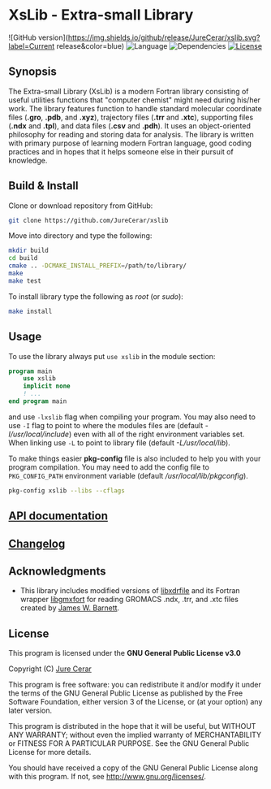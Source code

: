 # XsLib - Extra-small Library

![GitHub version](https://img.shields.io/github/release/JureCerar/xslib.svg?label=Current release&color=blue)
![Language](https://img.shields.io/badge/Language-Fortran,_C-brightgreen.svg)
![Dependencies](https://img.shields.io/badge/Dependencies-None-brightgreen.svg)
[![License](https://img.shields.io/badge/License-GNU_GPL_v3.0-red.svg)](https://www.gnu.org/licenses/gpl-3.0.html)

<!-- [![Generic badge](https://img.shields.io/badge/<SUBJECT>-<STATUS>-<COLOR>.svg)](https://shields.io/) -->

## Synopsis
The Extra-small Library (XsLib) is a modern Fortran library consisting of useful utilities functions that "computer chemist" might need during his/her work. The library features function to handle standard molecular coordinate files (**.gro**, **.pdb**, and **.xyz**), trajectory files (**.trr** and **.xtc**), supporting files (**.ndx** and **.tpl**), and data files (**.csv** and **.pdh**). It uses an object-oriented philosophy for reading and storing data for analysis. The library is written with primary purpose of learning modern Fortran language, good coding practices and in hopes that it helps someone else in their pursuit of knowledge.

## Build & Install
Clone or download repository from GitHub:
```bash
git clone https://github.com/JureCerar/xslib
```
Move into directory and type the following:
```bash
mkdir build
cd build
cmake .. -DCMAKE_INSTALL_PREFIX=/path/to/library/
make
make test
```
To install library type the following as *root* (or *sudo*):
```bash
make install
```

## Usage
To use the library always put `use xslib` in the module section:
```fortran
program main
	use xslib
	implicit none
	! ...
end program main
```

and use `-lxslib` flag when compiling your program. You may also need to use `-I` flag to point to where the modules files are (default *-I/usr/local/include*) even with all of the right environment variables set. When linking use `-L` to point to library file (default *-L/usr/local/lib*).

To make things easier **pkg-config** file is also included to help you with your program compilation. You may need to add the config file to `PKG_CONFIG_PATH` environment variable (default */usr/local/lib/pkgconfig*).

```bash
pkg-config xslib --libs --cflags
```

## [API documentation](doc/API.md)

## [Changelog](CHANGELOG.md)

## Acknowledgments
- This library includes modified versions of [libxdrfile](https://github.com/wesbarnett/libxdrfile) and its Fortran wrapper [libgmxfort](https://github.com/wesbarnett/libgmxfort) for reading GROMACS .ndx, .trr, and .xtc files created by [James W. Barnett](https://github.com/wesbarnett).

<!-- Basically, he is my hero. -->

## License
This program is licensed under the **GNU General Public License v3.0**

Copyright (C) [Jure Cerar](https://github.com/JureCerar)

This program is free software: you can redistribute it and/or modify it under the terms of the GNU General Public License as published by the Free Software Foundation, either version 3 of the License, or (at your option) any later version.

This program is distributed in the hope that it will be useful, but WITHOUT ANY WARRANTY; without even the implied warranty of MERCHANTABILITY or FITNESS FOR A PARTICULAR PURPOSE. See the GNU General Public License for more details.

You should have received a copy of the GNU General Public License along with this program. If not, see http://www.gnu.org/licenses/.
